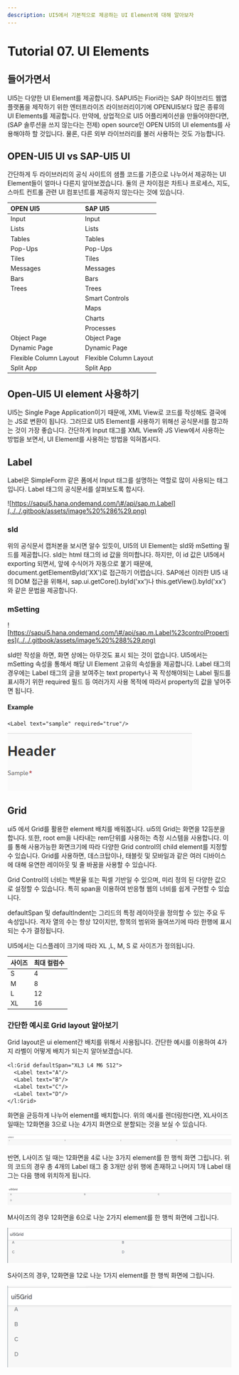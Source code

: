 ```yaml
---
description: UI5에서 기본적으로 제공하는 UI Element에 대해 알아보자
---
```


# Tutorial 07. UI Elements

## 들어가면서

UI5는 다양한 UI Element를 제공합니다. SAPUI5는 Fiori라는 SAP 하이브리드 웹앱 플랫폼을 제작하기 위한 엔터프라이즈 라이브러리이기에 OPENUI5보다 많은 종류의 UI Elements를 제공합니다. 만약에, 상업적으로 UI5 어플리케이션을 만들어야한다면, \(SAP 솔루션을 쓰지 않는다는 전제\) open source인  OPEN UI5의 UI elements를 사용해야하 할 것입니다.  물론, 다른 외부 라이브러리를 불러 사용하는 것도 가능합니다.

## OPEN-UI5 UI vs SAP-UI5 UI

간단하게 두 라이브러리의 공식 사이트의 샘플 코드를 기준으로 나누어서 제공하는 UI Element들이 얼마나 다른지 알아보겠습니다. 둘의 큰 차이점은 차트나 프로세스, 지도, 스마트 컨트롤 관련 UI 컴포넌트를 제공하지 않는다는 것에 있습니다.

| OPEN UI5 | SAP UI5 |
| :--- | :--- |
| Input | Input |
| Lists | Lists |
| Tables | Tables |
| Pop-Ups | Pop-Ups |
| Tiles | Tiles |
| Messages | Messages |
| Bars | Bars |
| Trees | Trees |
|  | Smart Controls |
|  | Maps |
|  | Charts |
|  | Processes |
| Object Page | Object Page |
| Dynamic Page | Dynamic Page |
| Flexible Column Layout | Flexible Column Layout |
| Split App | Split App |

## Open-UI5 UI element 사용하기

UI5는 Single Page Application이기 때문에, XML View로 코드를 작성해도 결국에는 JS로 변환이 됩니다. 그러므로 UI5 Element를 사용하기 위해선 공식문서를 참고하는 것이 가장 좋습니다. 간단하게 Input 태그를 XML View와 JS View에서 사용하는 방법을 보면서, UI Element를 사용하는 방법을 익혀봅시다.

## Label 

Label은 SimpleForm 같은 폼에서 Input 태그를 설명하는 역할로 많이 사용되는 태그입니다. Label 태그의 공식문서를 살펴보도록 합시다.

![https://sapui5.hana.ondemand.com/\#/api/sap.m.Label](../../.gitbook/assets/image%20%286%29.png)

### sId

위의 공식문서 캡처본을 보시면 알수 있듯이, UI5의 UI Element는 sId와 mSetting 필드를 제공합니다. sId는 html 태그의 id 값을 의미합니다. 하지만, 이 id 값은 UI5에서 exporting 되면서, 앞에 수식어가 자동으로 붙기 때문에, document.getElementById\('XX'\)로 접근하기 어렵습니다. SAP에선 이러한 UI5 내의 DOM 접근을 위해서, sap.ui.getCore\(\).byId\('xx'\)나 this.getView\(\).byId\('xx'\)와 같은 문법을 제공합니다.

### mSetting

![https://sapui5.hana.ondemand.com/\#/api/sap.m.Label%23controlProperties](../../.gitbook/assets/image%20%288%29.png)

sId만 작성을 하면, 화면 상에는 아무것도 표시 되는 것이 없습니다. UI5에서는 mSetting 속성을 통해서 해당 UI Element 고유의 속성들을 제공합니다.  Label 태그의 경우에는 Label 태그의 글을 보여주는 text property나 꼭 작성해야되는 Label 필드를 표시하기 위한 required 필드 등 여러가지 사용 목적에 따라서 property의 값을 넣어주면 됩니다.

#### Example 

`<Label text="sample" required="true"/>`

![Label tag example](../../.gitbook/assets/image%20%284%29.png)

## Grid 

ui5 에서 Grid를 활용한 element 배치를 배워봅니다. ui5의 Grid는 화면을 12등분을 합니다. 또한, root em을 나타내는 rem단위를 사용하는 측정 시스템을 사용합니다. 이를 통해 사용가능한 화면크기에 따라 다양한 Grid control의 child element를 지정할 수 있습니다. Grid를 사용하면, 데스크탑이나, 태블릿 및 모바일과 같은 여러 디바이스에 대해 유연한 레이아웃 및 줄 바꿈을 사용할 수 있습니다.

Grid Control의 너비는 백분율 또는 픽셀 기반일 수 있으며, 미리 정의 된 다양한 값으로 설정할 수 있습니다. 특히 span을 이용하여 반응형 웹의 너비를 쉽게 구현할 수 있습니다.

defaultSpan 및 defaultIndent는 그리드의 특정 레이아웃을 정의할 수 있는 주요 두 속성입니다. 격자 열의 수는 항상 12이지만, 항목의 범위와 들여쓰기에 따라 한행에 표시되는 수가 결정됩니다.

 UI5에서는 디스플레이 크기에 따라 XL ,L, M, S 로 사이즈가 정의됩니다. 

| 사이즈 | 최대 컬럼수 |
| :--- | :--- |
| S | 4 |
| M | 8 |
| L | 12 |
| XL | 16 |

###  간단한 예시로 Grid layout 알아보기

Grid layout은 ui element간 배치를 위해서 사용됩니다. 간단한 예시를 이용하여 4가지 라벨이 어떻게 배치가 되는지 알아보겠습니다.

```markup
<l:Grid defaultSpan="XL3 L4 M6 S12">
  <Label text="A"/>
  <Label text="B"/>
  <Label text="C"/>
  <Label text="D"/> 
</l:Grid>
```

화면을 균등하게 나누어 element를 배치합니다. 위의 예시를 렌더링한다면, XL사이즈 일때는 12화면을 3으로 나눈 4가지 화면으로 분할되는 것을 보실 수 있습니다. 

![XL3](../../.gitbook/assets/image%20%2845%29.png)

반면, L사이즈 일 때는 12화면을 4로 나눈 3가지 element를 한 행씩 화면 그립니다. 위의 코드의 경우 총 4개의 Label 태그 중 3개만 상위 행에 존재하고 나머지 1개 Label 태그는 다음 행에 위치하게 됩니다.

![L4](../../.gitbook/assets/image%20%2843%29.png)

M사이즈의 경우 12화면을 6으로 나눈 2가지 element를 한 행씩 화면에 그립니다.

![M6](../../.gitbook/assets/image%20%2842%29.png)

S사이즈의 경우, 12화면을 12로 나눈 1가지 element를 한 행씩 화면에 그립니다.

![S12](../../.gitbook/assets/image%20%2844%29.png)

